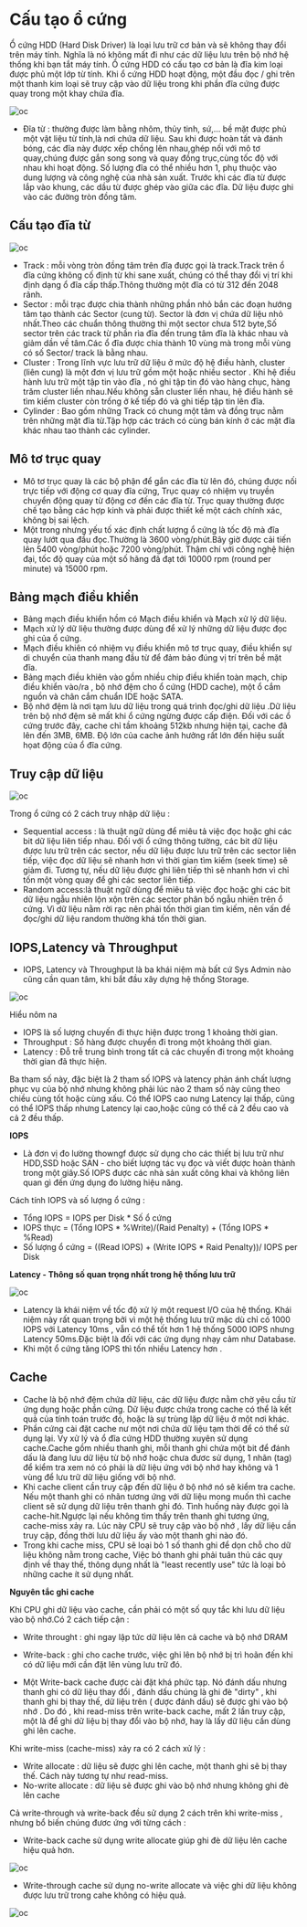 # Cấu tạo ổ cứng

Ổ cứng HDD (Hard Disk Driver) là loại lưu trữ cơ bản và sẽ không thay đổi trên máy tính. Nghĩa là nó không mất đi như các dữ liệu lưu trên bộ nhớ hệ thống khi bạn tắt máy tính. Ổ cứng HDD có cấu tạo cơ bản là đĩa kim loại được phủ một lớp từ tính. Khi ổ cứng HDD hoạt động, một đầu đọc / ghi trên một thanh kim loại sẽ truy cập vào dữ liệu trong khi phần đĩa cứng được quay trong một khay chứa đĩa.

![oc](/HaiVD/Storage/images/ocung.jpg)


- Đĩa từ : thường được làm bằng nhôm, thủy tinh, sứ,... bề mặt được phủ một vật liệu từ tính,là nơi chứa dữ liệu. Sau khi được hoàn tất và đánh bóng, các đĩa này được xếp chồng lên nhau,ghép nối với mô tơ quay,chúng được gắn song song và quay đồng trục,cùng tốc độ với nhau khi hoạt động. Số lượng đĩa có thể nhiều hơn 1, phụ thuộc vào dung lượng và công nghệ của nhà sản xuất. Trước khi các đĩa từ được lắp vào khung, các dầu từ được ghép vào giữa các đĩa. Dữ liệu được ghi vào các đường tròn đồng tâm.


## Cấu tạo đĩa từ

![oc](/HaiVD/Storage/images/cylinder.png)

- Track : mỗi vòng tròn đồng tâm trên đĩa được gọi là track.Track trên ổ đĩa cứng không cố định từ khi sane xuất, chúng có thể thay đổi vị trí khi định dạng ổ đĩa cấp thấp.Thông thường một đĩa có từ 312 đến 2048 rãnh.
- Sector : mỗi trạc được chia thành những phần nhỏ bắn các đoạn hướng tâm tạo thành các Sector (cung từ). Sector là đơn vị chứa dữ liệu nhỏ nhất.Theo các chuẩn thông thường thì một sector chưa 512 byte,Số sector trên các track từ phần rìa đĩa đến trung tâm đĩa là khác nhau và giảm dần về tâm.Các ổ đĩa được chia thành 10 vùng mà trong mỗi vùng có số Sector/ track là bằng nhau.
- Cluster : Trong lĩnh vực lưu trữ dữ liệu ở mức độ hệ điều hành, cluster (liên cung) là một đơn vị lưu trữ gồm một hoặc nhiều sector . Khi hệ điều hành lưu trữ một tập tin vào đĩa , nó ghi tập tin đó vào hàng chục, hàng trăm cluster liền nhau.Nếu không sẵn cluster liền nhau, hệ điều hành sẽ tìm kiếm cluster còn trống ở kế tiếp đó và ghi tiếp tập tin lên đĩa.
- Cylinder : Bao gồm những Track có chung một tâm và đồng trục nằm trên những mặt đĩa từ.Tập hợp các trách có cùng bán kính ở các mặt đĩa khác nhau tao thành các cylinder.

## Mô tơ trục quay
- Mô tơ trục quay là các bộ phận để gắn các đĩa từ lên đó, chúng được nối trực tiếp với động cơ quay đĩa cứng, Trục quay có nhiệm vụ truyền chuyển động quay từ động cơ đến các đĩa từ. Trục quay thường được chế tạo bằng các hợp kinh và phải được thiết kế một cách chính xác, không bị sai lệch.
- Một trong nhưng yếu tố xác định chất lượng ổ cứng là tốc độ mà đĩa quay lướt qua đầu đọc.Thường là 3600 vòng/phút.Bây giờ được cải tiến lên 5400 vòng/phút hoặc 7200 vòng/phút. Thậm chí với công nghệ hiện đại, tốc độ quay của một số hãng đã đạt tới 10000 rpm (round per minute) và 15000 rpm.

## Bảng mạch điều khiển
- Bảng mạch điều khiển hồm có Mạch điều khiển và Mạch xử lý dữ liệu.
- Mạch xử lý dữ liệu thường được dùng để xử lý những dữ liệu được đọc ghi của ổ cứng.
- Mạch điều khiên có nhiệm vụ điều khiển mô tơ trục quay, điều khiển sự di chuyển của thanh mang đầu từ để đảm bảo đúng vị trí trên bề mặt đĩa.
- Bảng mạch điều khiên vào gồm nhiều chip điều khiển toàn mạch, chip điều khiển vào/ra , bộ nhớ đệm cho ổ cứng (HDD cache), một ổ cắm nguồn và chân cắm chuẩn IDE hoặc SATA.
- Bộ nhớ đệm là nơi tạm lưu dữ liệu trong quá trình đọc/ghi dữ liệu .Dữ liệu trên bộ nhớ đệm sẽ mất khi ổ cứng ngừng được cấp điện. Đối với các ổ cứng trước đây, cache chỉ tầm khoảng 512kb nhưng hiện tại, cache đã lên đến 3MB, 6MB. Độ lớn của cache ảnh hưởng rất lớn đến hiệu suất họat động của ổ đĩa cứng.

## Truy cập dữ liệu

![oc](/HaiVD/Storage/images/access.png)

Trong ổ cứng có 2 cách truy nhập dữ liệu :
- Sequential access :  là thuật ngữ dùng để miêu tả việc đọc hoặc ghi các bit dữ liệu liên tiếp nhau. Đối với ổ cứng thông tường, các bit dữ liệu được lưu trữ trên các sector, nếu dữ liệu được lưu trữ trên các sector liên tiếp, việc đọc dữ liệu sẽ nhanh hơn vì thời gian tìm kiếm (seek time) sẽ giảm đi. Tương tự, nếu dữ liệu được ghi liên tiếp thì sẽ nhanh hơn vì chỉ tốn một vòng quay để ghi các sector liên tiếp.
- Random access:là thuật ngữ dùng để miêu tả việc đọc hoặc ghi các bit dữ liệu ngẫu nhiên lộn xộn trên các sector phân bố ngẫu nhiên trên ổ cứng. Vì dữ liệu nằm rời rạc nên phải tốn thời gian tìm kiếm, nên vấn đề đọc/ghi dữ liệu random thường khá tốn thời gian.

## IOPS,Latency và Throughput
- IOPS, Latency và Throughput là ba khái niệm mà bất cứ Sys Admin nào cũng cần quan tâm, khi bắt đầu xây dựng hệ thống Storage.

![oc](/HaiVD/Storage/images/io.png)

Hiểu nôm na
- IOPS là số lượng chuyến đi thực hiện được trong 1 khoảng thời gian.
- Throughput : Số hàng được chuyển đi trong một khoảng thời gian.
- Latency : Đỗ trễ trung bình trong tất cả các chuyến đi trong một khoảng thời gian đã thực hiện.


Ba tham số này, đặc biệt là 2 tham số IOPS và latency phản ánh chất lượng phục vụ của bộ nhớ nhưng không phải lúc nào 2 tham số này cũng theo chiều cùng tốt hoặc cùng xấu. Có thể IOPS cao nưng Latency lại thấp, cũng có thể IOPS thấp nhưng Latency lại cao,hoặc cũng có thể cả 2 đều cao và cả 2 đều thấp.

**IOPS**
- Là đơn vị đo lường thowngf được sử dụng cho các thiết bị lưu trữ như HDD,SSD hoặc SAN - cho biết lượng tác vụ đọc và viết được hoàn thành trong một giây.Số IOPS được các nhà sản xuất công khai và không liên quan gì đến ứng dụng đo lường hiệu năng.


Cách tính IOPS và số lượng ổ cứng :
- Tổng IOPS = IOPS per Disk * Số ổ cứng
- IOPS thực = (Tổng IOPS * %Write)/(Raid Penalty) + (Tổng IOPS * %Read)
- Số lượng ổ cứng = ((Read IOPS) + (Write IOPS * Raid Penalty))/ IOPS per Disk

**Latency - Thông số quan trọng nhất trong hệ thống lưu trữ**

![oc](/HaiVD/Storage/images/latency.png)

- Latency là khái niệm về tốc độ xử lý một request I/O của hệ thống. Khái niệm này rất quan trọng bởi vì một hệ thống lưu trữ mặc dù chỉ có 1000 IOPS với Latency 10ms , vẫn có thể tốt hơn 1 hệ thống 5000 IOPS nhưng Latency 50ms.Đặc biệt là đối với các ứng dụng nhạy cảm như Database.
- Khi một ổ cứng tăng IOPS thì tốn nhiều Latency hơn .


## Cache
- Cache là bộ nhớ đệm chứa dữ liệu, các dữ liệu được nằm chờ yêu cầu từ ứng dụng hoặc phần cứng. Dữ liệu được chứa trong cache có thể là kết quả của tính toán trước đó, hoặc là sự trùng lặp dữ liệu ở một nơi khác.
- Phần cứng cài đặt cache nư một nơi chứa dữ liệu tạm thời để có thể sử dụng lại. Vy xử lý  và ổ đĩa cứng HDD thường xuyên sử dụng cache.Cache gồm nhiều thanh ghi, mỗi thanh ghi chứa một bit để đánh dấu là đang lưu dữ liệu từ bộ nhớ hoặc chưa đươc sử dụng, 1 nhãn (tag) để kiểm tra xem nó có phải là dữ liệu ứng với bộ nhớ hay không và 1 vùng để lưu trữ dữ liệu giống với bộ nhớ.
- Khi cache client cần truy cập đến dữ liệu ở bộ nhớ nó sẽ kiểm tra cache. Nếu một thanh ghi có nhãn tương ứng với dữ liệu mong muốn thì cache client sẽ sử dụng dữ liệu trên thanh ghi đó. Tình huống này được gọi là cache-hit.Ngược lại nếu không tìm thấy trên thanh ghi tương ứng, cache-miss xảy ra. Lúc này CPU sẽ truy cập vào bộ nhớ , lấy dữ liệu cần truy cập, đồng thời lưu dữ liệu ấy vào một thanh ghi nào đó.
- Trong khi cache miss, CPU sẽ loại bỏ 1 số thanh ghi để dọn chỗ cho dữ liệu không nằm trong cache, Việc bỏ thanh ghi phải tuân thủ các quy định về thay thế, thông dụng nhất là "least recently use" tức là loại bỏ những cache ít sử dụng nhất.

**Nguyên tắc ghi cache**

Khi CPU ghi dữ liệu vào cache, cần phải có một số quy tắc khi lưu dữ liệu vào bộ nhớ.Có 2 cách tiếp cận :

- Write throught : ghi ngay lập tức dữ liệu lên cả cache và bộ nhớ DRAM
- Write-back : ghi cho cache trước, việc ghi lên bộ nhớ bị trì hoãn đến khi có dữ liệu mới cần đặt lên vùng lưu trữ đó.

- Một Write-back cache được cài đặt khá phức tạp. Nó đánh dấu nhưng thanh ghi có dữ liệu thay đổi , đánh dấu chúng là ghi đè "dirty" , khi thanh ghi bị thay thế, dữ liệu trên ( được đánh dấu) sẽ được ghi vào bộ nhớ . Do đó , khi read-miss trên write-back cache, mất 2 lần truy cập, một là để ghi dữ liệu bị thay đổi vào bộ nhớ, hay là lấy dữ liệu cần dùng ghi lên cache.

 Khi write-miss (cache-miss) xảy ra có 2 cách xử lý :
- Write allocate : dữ liệu sẽ được ghi lên cache, một thanh ghi sẽ bị thay thế. Cách này tương tự như read-miss.
- No-write allocate : dữ liệu sẽ được ghi vào bộ nhớ nhưng không ghi đè lên cache

Cả write-through và write-back đều sử dụng 2 cách trên khi write-miss , nhưng bổ biến chúng đươc ứng với từng cách :
- Write-back cache sử dụng write allocate giúp ghi đè dữ liệu lên cache hiệu quả hơn.

![oc](/images/cache2.png)

- Write-through cache sử dụng no-write allocate và việc ghi dữ liệu không được lưu trữ trong cahe không có hiệu quả.

![oc](/images/cache.png)
